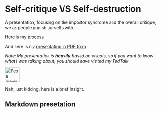 # Self-critique VS Self-destruction
A presentation, focusing on the impostor syndrome and the overall critique, we as people punish ourselfs with.

Here is my [process](process.md)

And here is my [presentation in PDF form](AJOVT-06-storytelling.pdf)

<em>Note: My presentation is <b>heavily</b> based on visuals, so if you want to know what I was talking about, you should have visited my TedTalk</em>

<img src="[programming.gif](https://tenor.com/view/pepe-gif-19124743)" alt="Pepe leaving" style="width:48px;height:48px;">


Nah, just kidding, here is a brief insight.

## Markdown presetation

